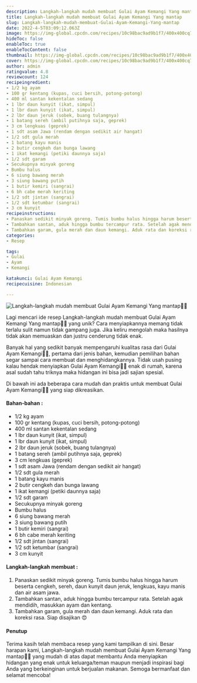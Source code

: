 ```yaml
---
description: Langkah-langkah mudah membuat Gulai Ayam Kemangi Yang mantap"
title: Langkah-langkah mudah membuat Gulai Ayam Kemangi Yang mantap
slug: Langkah-langkah-mudah-membuat-Gulai-Ayam-Kemangi-Yang-mantap
date: 2022-4-5T03:09:12.063Z
image: https://img-global.cpcdn.com/recipes/10c98bac9ad9b1f7/400x400cq70/photo.jpg
hideToc: false
enableToc: true
enableTocContent: false
thumbnail: https://img-global.cpcdn.com/recipes/10c98bac9ad9b1f7/400x400cq70/photo.jpg
cover: https://img-global.cpcdn.com/recipes/10c98bac9ad9b1f7/400x400cq70/photo.jpg
author: admin
ratingvalue: 4.8
reviewcount: 124
recipeingredient:
- 1/2 kg ayam
- 100 gr kentang (kupas, cuci bersih, potong-potong)
- 400 ml santan kekentalan sedang
- 1 lbr daun kunyit (ikat, simpul)
- 1 lbr daun kunyit (ikat, simpul)
- 2 lbr daun jeruk (sobek, buang tulangnya)
- 1 batang sereh (ambil putihnya saja, geprek)
- 3 cm lengkuas (geprek)
- 1 sdt asam Jawa (rendam dengan sedikit air hangat)
- 1/2 sdt gula merah
- 1 batang kayu manis
- 2 butir cengkeh dan bunga lawang
- 1 ikat kemangi (petiki daunnya saja)
- 1/2 sdt garam
- Secukupnya minyak goreng
- Bumbu halus
- 6 siung bawang merah
- 3 siung bawang putih
- 1 butir kemiri (sangrai)
- 6 bh cabe merah keriting
- 1/2 sdt jintan (sangrai)
- 1/2 sdt ketumbar (sangrai)
- 3 cm kunyit
recipeinstructions:
- Panaskan sedikit minyak goreng. Tumis bumbu halus hingga harum beserta cengkeh, sereh, daun kunyit daun jeruk, lengkuas, kayu manis dan air asam jawa.
- Tambahkan santan, aduk hingga bumbu tercampur rata. Setelah agak mendidih, masukkan ayam dan kentang.
- Tambahkan garam, gula merah dan daun kemangi. Aduk rata dan koreksi rasa. Siap disajikan 😍
categories:
- Resep

tags:
- Gulai
- Ayam
- Kemangi

katakunci: Gulai Ayam Kemangi
recipecuisine: Indonesian

---
```


![Langkah-langkah mudah membuat Gulai Ayam Kemangi Yang mantap👩‍🍳](https://img-global.cpcdn.com/recipes/10c98bac9ad9b1f7/400x400cq70/photo.jpg)

Lagi mencari ide resep Langkah-langkah mudah membuat Gulai Ayam Kemangi Yang mantap👩‍🍳 yang unik? Cara menyiapkannya memang tidak terlalu sulit namun tidak gampang juga. Jika keliru mengolah maka hasilnya tidak akan memuaskan dan justru cenderung tidak enak.

Banyak hal yang sedikit banyak mempengaruhi kualitas rasa dari Gulai Ayam Kemangi👩‍🍳, pertama dari jenis bahan, kemudian pemilihan bahan segar sampai cara membuat dan menghidangkannya. Tidak usah pusing kalau hendak menyiapkan Gulai Ayam Kemangi👩‍🍳 enak di rumah, karena asal sudah tahu triknya maka hidangan ini bisa jadi sajian spesial.

Di bawah ini ada beberapa cara mudah dan praktis untuk membuat Gulai Ayam Kemangi👩‍🍳 yang siap dikreasikan.

<!--inarticleads1-->

#### Bahan-bahan :

- 1/2 kg ayam
- 100 gr kentang (kupas, cuci bersih, potong-potong)
- 400 ml santan kekentalan sedang
- 1 lbr daun kunyit (ikat, simpul)
- 1 lbr daun kunyit (ikat, simpul)
- 2 lbr daun jeruk (sobek, buang tulangnya)
- 1 batang sereh (ambil putihnya saja, geprek)
- 3 cm lengkuas (geprek)
- 1 sdt asam Jawa (rendam dengan sedikit air hangat)
- 1/2 sdt gula merah
- 1 batang kayu manis
- 2 butir cengkeh dan bunga lawang
- 1 ikat kemangi (petiki daunnya saja)
- 1/2 sdt garam
- Secukupnya minyak goreng
- Bumbu halus
- 6 siung bawang merah
- 3 siung bawang putih
- 1 butir kemiri (sangrai)
- 6 bh cabe merah keriting
- 1/2 sdt jintan (sangrai)
- 1/2 sdt ketumbar (sangrai)
- 3 cm kunyit

<!--inarticleads2-->

#### Langkah-langkah membuat :

1. Panaskan sedikit minyak goreng. Tumis bumbu halus hingga harum beserta cengkeh, sereh, daun kunyit daun jeruk, lengkuas, kayu manis dan air asam jawa.
1. Tambahkan santan, aduk hingga bumbu tercampur rata. Setelah agak mendidih, masukkan ayam dan kentang.
1. Tambahkan garam, gula merah dan daun kemangi. Aduk rata dan koreksi rasa. Siap disajikan 😍

#### Penutup

Terima kasih telah membaca resep yang kami tampilkan di sini. Besar harapan kami, Langkah-langkah mudah membuat Gulai Ayam Kemangi Yang mantap👩‍🍳 yang mudah di atas dapat membantu Anda menyiapkan hidangan yang enak untuk keluarga/teman maupun menjadi inspirasi bagi Anda yang berkeinginan untuk berjualan makanan. Semoga bermanfaat dan selamat mencoba!